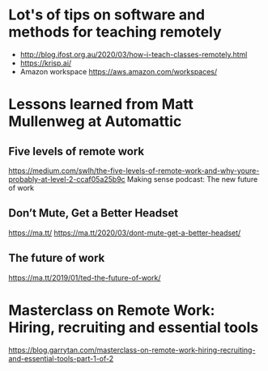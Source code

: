 # Lot's of tips on software and methods for teaching remotely
* http://blog.ifost.org.au/2020/03/how-i-teach-classes-remotely.html
* https://krisp.ai/
* Amazon workspace https://aws.amazon.com/workspaces/

# Lessons learned from Matt Mullenweg at Automattic
## Five levels of remote work
https://medium.com/swlh/the-five-levels-of-remote-work-and-why-youre-probably-at-level-2-ccaf05a25b9c 
Making sense podcast: The new future of work

## Don’t Mute, Get a Better Headset
https://ma.tt/ 
https://ma.tt/2020/03/dont-mute-get-a-better-headset/ 

## The future of work
https://ma.tt/2019/01/ted-the-future-of-work/  

# Masterclass on Remote Work: Hiring, recruiting and essential tools
https://blog.garrytan.com/masterclass-on-remote-work-hiring-recruiting-and-essential-tools-part-1-of-2
